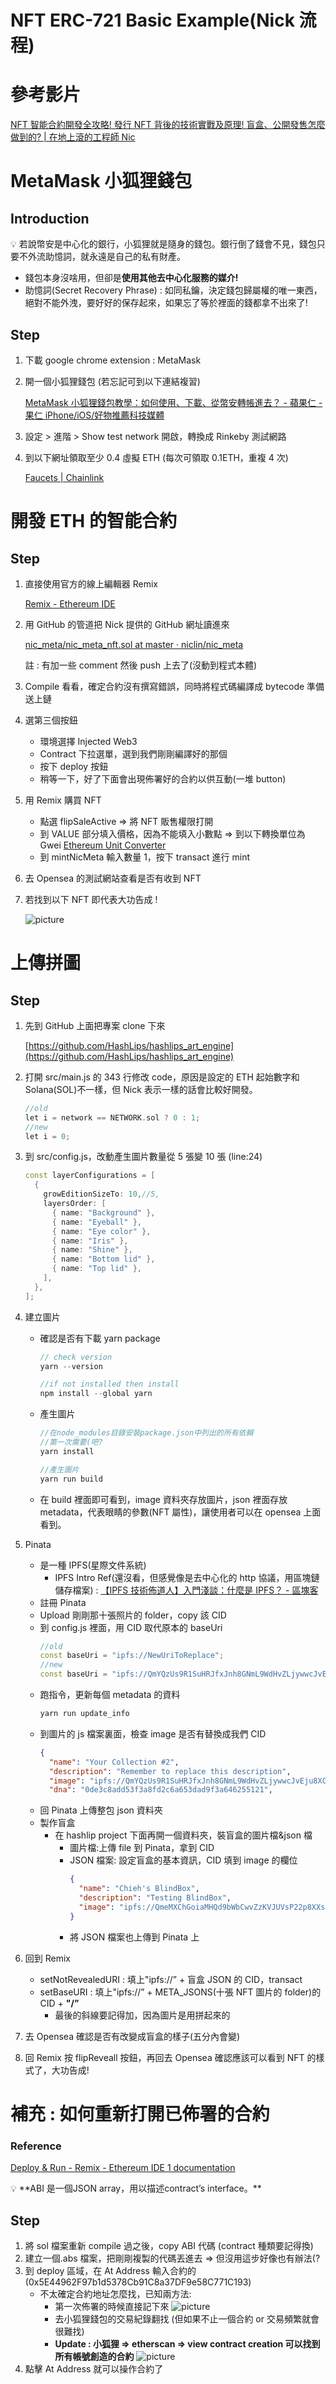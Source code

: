 # NFT ERC-721 Basic Example(Nick 流程)

# 參考影片

[NFT 智能合約開發全攻略! 發行 NFT 背後的技術實戰及原理! 盲盒、公開發售怎麼做到的? | 在地上滾的工程師 Nic](https://www.youtube.com/watch?v=3vWw9Xt48bs&ab_channel=%E5%9C%A8%E5%9C%B0%E4%B8%8A%E6%BB%BE%E7%9A%84%E5%B7%A5%E7%A8%8B%E5%B8%ABNic)

# MetaMask 小狐狸錢包

## Introduction

<aside>
💡 若說幣安是中心化的銀行，小狐狸就是隨身的錢包。銀行倒了錢會不見，錢包只要不外流助憶詞，就永遠是自己的私有財產。

</aside>

- 錢包本身沒啥用，但卻是**使用其他去中心化服務的媒介!**
- 助憶詞(Secret Recovery Phrase) : 如同私鑰，決定錢包歸屬權的唯一東西，絕對不能外洩，要好好的保存起來，如果忘了等於裡面的錢都拿不出來了!

## Step

1. 下載 google chrome extension : MetaMask
2. 開一個小狐狸錢包 (若忘記可到以下連結複習)

   [MetaMask 小狐狸錢包教學：如何使用、下載、從幣安轉帳進去？ - 蘋果仁 - 果仁 iPhone/iOS/好物推薦科技媒體](https://applealmond.com/posts/128352)

3. 設定 > 進階 > Show test network 開啟，轉換成 Rinkeby 測試網路
4. 到以下網址領取至少 0.4 虛擬 ETH (每次可領取 0.1ETH，重複 4 次)

   [Faucets | Chainlink](https://faucets.chain.link/rinkeby)

# 開發 ETH 的智能合約

## Step

1. 直接使用官方的線上編輯器 Remix

   [Remix - Ethereum IDE](https://remix.ethereum.org/)

2. 用 GitHub 的管道把 Nick 提供的 GitHub 網址讀進來

   [nic_meta/nic_meta_nft.sol at master · niclin/nic_meta](https://github.com/niclin/nic_meta/blob/master/contracts/nic_meta_nft.sol)

   註 : 有加一些 comment 然後 push 上去了(沒動到程式本體)

3. Compile 看看，確定合約沒有撰寫錯誤，同時將程式碼編譯成 bytecode 準備送上鏈
4. 選第三個按鈕
   - 環境選擇 Injected Web3
   - Contract 下拉選單，選到我們剛剛編譯好的那個
   - 按下 deploy 按鈕
   - 稍等一下，好了下面會出現佈署好的合約以供互動(一堆 button)
5. 用 Remix 購買 NFT
   - 點選 flipSaleActive ⇒ 將 NFT 販售權限打開
   - 到 VALUE 部分填入價格，因為不能填入小數點 ⇒ 到以下轉換單位為 Gwei
     [Ethereum Unit Converter](https://eth-converter.com/)
   - 到 mintNicMeta 輸入數量 1，按下 transact 進行 mint
6. 去 Opensea 的測試網站查看是否有收到 NFT

   [](https://testnets.opensea.io/)

7. 若找到以下 NFT 即代表大功告成 !

   ![picture](./pic/Untitled.png)

# 上傳拼圖

## Step

1. 先到 GitHub 上面把專案 clone 下來

   [https://github.com/HashLips/hashlips_art_engine](https://github.com/HashLips/hashlips_art_engine)

2. 打開 src/main.js 的 343 行修改 code，原因是設定的 ETH 起始數字和 Solana(SOL)不一樣，但 Nick 表示一樣的話會比較好開發。

   ```cpp
   //old
   let i = network == NETWORK.sol ? 0 : 1;
   //new
   let i = 0;
   ```

3. 到 src/config.js，改動產生圖片數量從 5 張變 10 張 (line:24)

   ```cpp
   const layerConfigurations = [
     {
       growEditionSizeTo: 10,//5,
       layersOrder: [
         { name: "Background" },
         { name: "Eyeball" },
         { name: "Eye color" },
         { name: "Iris" },
         { name: "Shine" },
         { name: "Bottom lid" },
         { name: "Top lid" },
       ],
     },
   ];
   ```

4. 建立圖片

   - 確認是否有下載 yarn package

     ```cpp
     // check version
     yarn --version

     //if not installed then install
     npm install --global yarn
     ```

   - 產生圖片

     ```cpp
     //在node_modules目錄安裝package.json中列出的所有依賴
     //第一次需要(吧?
     yarn install

     //產生圖片
     yarn run build
     ```

   - 在 build 裡面即可看到，image 資料夾存放圖片，json 裡面存放 metadata，代表眼睛的參數(NFT 屬性)，讓使用者可以在 opensea 上面看到。

5. Pinata
   - 是一種 IPFS(星際文件系統)
     - IPFS Intro Ref(還沒看，但感覺像是去中心化的 http 協議，用區塊鏈儲存檔案) :
       [【IPFS 技術佈道人】入門淺談：什麼是 IPFS？ - 區塊客](https://blockcast.it/2019/10/16/let-me-tell-you-what-is-ipfs/)
   - 註冊 Pinata
   - Upload 剛剛那十張照片的 folder，copy 該 CID
   - 到 config.js 裡面，用 CID 取代原本的 baseUri
     ```cpp
     //old
     const baseUri = "ipfs://NewUriToReplace";
     //new
     const baseUri = "ipfs://QmYQzUs9R1SuHRJfxJnh8GNmL9WdHvZLjywwcJvEju8XC6";
     ```
   - 跑指令，更新每個 metadata 的資料
     ```cpp
     yarn run update_info
     ```
   - 到圖片的 js 檔案裏面，檢查 image 是否有替換成我們 CID
     ```json
     {
       "name": "Your Collection #2",
       "description": "Remember to replace this description",
       "image": "ipfs://QmYQzUs9R1SuHRJfxJnh8GNmL9WdHvZLjywwcJvEju8XC6/2.png",
       "dna": "0de3c8add53f3a8fd2c6a653dad9f3a646255121",
     ```
   - 回 Pinata 上傳整包 json 資料夾
   - 製作盲盒
     - 在 hashlip project 下面再開一個資料夾，裝盲盒的圖片檔&json 檔
       - 圖片檔:上傳 file 到 Pinata，拿到 CID
       - JSON 檔案: 設定盲盒的基本資訊，CID 填到 image 的欄位
         ```json
         {
           "name": "Chieh's BlindBox",
           "description": "Testing BlindBox",
           "image": "ipfs://QmeMXChGoiaMHQd9bWbCwvZzKVJUVsP22p8XXss7F239tU"
         }
         ```
       - 將 JSON 檔案也上傳到 Pinata 上
6. 回到 Remix
   - setNotRevealedURI : 填上"ipfs://” + 盲盒 JSON 的 CID，transact
   - setBaseURI : 填上"ipfs://” + META_JSONS(十張 NFT 圖片的 folder)的 CID + **"/”**
     - 最後的斜線要記得加，因為圖片是用拼起來的
7. 去 Opensea 確認是否有改變成盲盒的樣子(五分內會變)
8. 回 Remix 按 flipReveall 按鈕，再回去 Opensea 確認應該可以看到 NFT 的樣式了，大功告成!

# 補充 : 如何重新打開已佈署的合約

### Reference

[Deploy & Run - Remix - Ethereum IDE 1 documentation](https://remix-ide.readthedocs.io/en/latest/run.html#using-the-abi-with-ataddress)

<aside>
💡 **ABI 是一個JSON array，用以描述contract’s interface。**

</aside>

## Step

1. 將 sol 檔案重新 compile 過之後，copy ABI 代碼 (contract 種類要記得換)
2. 建立一個.abs 檔案，把剛剛複製的代碼丟進去 ⇒ 但沒用這步好像也有辦法(?
3. 到 deploy 區域，在 At Address 輸入合約的(0x5E44962F97b1d5378Cb91C8a37DF9e58C771C193)
   - 不太確定合約地址怎麼找，已知兩方法:
     - 第一次佈署的時候直接記下來
       ![picture](./pic/Untitled%201.png)
     - 去小狐狸錢包的交易紀錄翻找 (但如果不止一個合約 or 交易頻繁就會很難找)
     - **Update : 小狐狸 ⇒ etherscan ⇒ view contract creation 可以找到所有帳號創造的合約**
       ![picture](./pic/Untitled%202.png)
4. 點擊 At Address 就可以操作合約了

